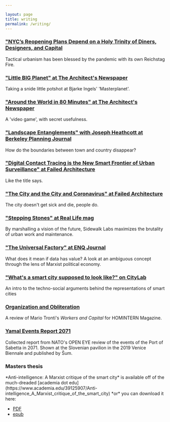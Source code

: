 ```yaml
---

layout: page
title: writing
permalink: /writing/
---
```


<h3><a href="https://failedarchitecture.com/nycs-reopening-plans-depend-on-a-holy-trinity-of-diners-designers-and-capital/">"NYC’s Reopening Plans Depend on a Holy Trinity of Diners, Designers, and Capital</a></h3>
<p>Tactical urbanism has been blessed by the pandemic with its own Reichstag Fire.</p>

<h3><a href="https://www.archpaper.com/2020/11/op-ed-masterplanet-bjarke-ingels-architecture-has-become-universal-and-incapable-difference/">"Little BIG Planet" at The Architect's Newspaper</a></h3>
<p>Taking a snide little potshot at Bjarke Ingels' 'Masterplanet'.</p>

<h3><a href="https://www.archpaper.com/2020/10/flight-simulator-2020-provides-a-worldwide-playset-for-architects-and-urbanists/">"Around the World in 80 Minutes" at The Architect's Newspaper</a></h3>
<p>A 'video game', with secret usefulness.</p>

<h3><a href="https://berkeleyplanningjournal.com/volume-31/2020/landscape-entanglements-toward-a-descriptive-project-for-planning-research-h9jr3">"Landscape Entanglements" with Joseph Heathcott at Berkeley Planning Journal</a></h3>
<p>How do the boundaries between town and country disappear?</p>

<h3><a href="https://failedarchitecture.com/digital-contact-tracing-is-the-new-smart-frontier-of-urban-surveillance/">"Digital Contact Tracing is the New Smart Frontier of Urban Surveillance" at Failed Architecture</a></h3>
<p>Like the title says.</p>

<h3><a href="https://failedarchitecture.com/the-city-and-the-city-and-coronavirus/">"The City and the City and Coronavirus" at Failed Architecture</a></h3>
<p>The city doesn't get sick and die, people do.</p>

<h3><a href="https://reallifemag.com/stepping-stones/">"Stepping Stones" at Real Life mag</a></h3>
<p>By marshalling a vision of the future, Sidewalk Labs maximizes the brutality of urban work and maintenance.</p>

<h3><a href="https://arcc-journal.org/index.php/arccjournal/article/view/839">"The Universal Factory" at ENQ Journal</a></h3>
<p>What does it mean if data has value? A look at an ambiguous concept through the lens of Marxist political economy.</p>

<h3><a href="https://www.citylab.com/design/2019/06/smart-city-photos-technology-marketing-branding-jibberjabber/592123/">"What's a smart city supposed to look like?" on CityLab</a></h3>
<p>An intro to the techno-social arguments behind the representations of smart cities</p>

<h3><a href="https://homintern.soy/posts/workcap.html">Organization and Obliteration</a></h3>
<p>A review of Mario Tronti's <i>Workers and Capital</i> for HOMINTERN Magazine.</p>

<h3><a href="http://sumrevija.si/en/eng-edmund-berger-kevin-rogan-yamal-events-report-2071//">Yamal Events Report 2071</a></h3>
<p>Collected report from NATO's OPEN EYE review of the events of the Port of Sabetta in 2071. Shown at the Slovenian pavilion in the 2019 Venice Biennale and published by Šum.</p>


<h3>Masters thesis</h3>
*Anti-intelligence: A Marxist critique of the smart city* is available off of the much-dreaded [academia dot edu](https://www.academia.edu/39125907/Anti-intelligence_A_Marxist_critique_of_the_smart_city) *or* you can download it here:

* [PDF](https://www.dropbox.com/s/bcbnoqnxujeaxdi/Anti-intelligence_%20A%20Marxist%20critique%20of%20t%20-%20Kevin%20Rogan.pdf?dl=0)
* [epub](https://www.dropbox.com/s/xbuqljxft9a3hpi/Anti-Intelligence_%20A%20Marxist%20Critique%20of%20the%20Smart%20City%20-%20Kevin%20Rogan.epub?dl=0)
